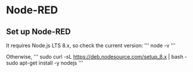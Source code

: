 # Node-RED


## Set up Node-RED
It requires Node.js LTS 8.x, so check the current version:
''' 
node -v
'''

Otherwise,
'''
sudo curl -sL https://deb.nodesource.com/setup_8.x | bash -
sudo apt-get install -y nodejs
'''

